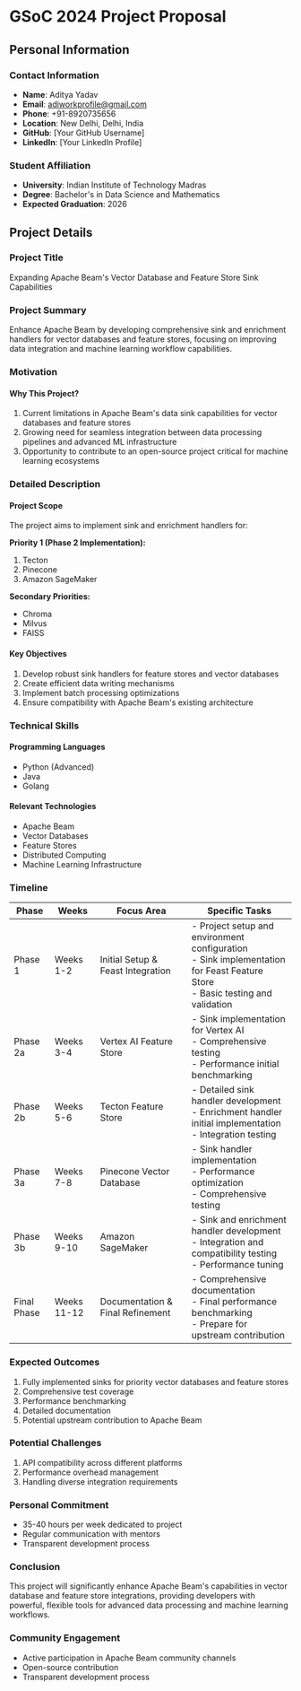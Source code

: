 # GSoC 2024 Project Proposal

## Personal Information

### Contact Information
- **Name**: Aditya Yadav
- **Email**: adiworkprofile@gmail.com
- **Phone**: +91-8920735656
- **Location**: New Delhi, Delhi, India
- **GitHub**: [Your GitHub Username]
- **LinkedIn**: [Your LinkedIn Profile]

### Student Affiliation
- **University**: Indian Institute of Technology Madras
- **Degree**: Bachelor's in Data Science and Mathematics
- **Expected Graduation**: 2026

## Project Details

### Project Title
Expanding Apache Beam's Vector Database and Feature Store Sink Capabilities

### Project Summary
Enhance Apache Beam by developing comprehensive sink and enrichment handlers for vector databases and feature stores, focusing on improving data integration and machine learning workflow capabilities.

### Motivation

#### Why This Project?
1. Current limitations in Apache Beam's data sink capabilities for vector databases and feature stores
2. Growing need for seamless integration between data processing pipelines and advanced ML infrastructure
3. Opportunity to contribute to an open-source project critical for machine learning ecosystems

### Detailed Description

#### Project Scope
The project aims to implement sink and enrichment handlers for:

**Priority 1 (Phase 2 Implementation):**
1. Tecton
2. Pinecone
3. Amazon SageMaker

**Secondary Priorities:**
- Chroma
- Milvus
- FAISS

#### Key Objectives
1. Develop robust sink handlers for feature stores and vector databases
2. Create efficient data writing mechanisms
3. Implement batch processing optimizations
4. Ensure compatibility with Apache Beam's existing architecture

### Technical Skills

#### Programming Languages
- Python (Advanced)
- Java
- Golang

#### Relevant Technologies
- Apache Beam
- Vector Databases
- Feature Stores
- Distributed Computing
- Machine Learning Infrastructure

### Timeline

| Phase | Weeks | Focus Area | Specific Tasks |
|-------|-------|------------|----------------|
| Phase 1 | Weeks 1-2 | Initial Setup & Feast Integration | - Project setup and environment configuration<br>- Sink implementation for Feast Feature Store<br>- Basic testing and validation |
| Phase 2a | Weeks 3-4 | Vertex AI Feature Store | - Sink implementation for Vertex AI<br>- Comprehensive testing<br>- Performance initial benchmarking |
| Phase 2b | Weeks 5-6 | Tecton Feature Store | - Detailed sink handler development<br>- Enrichment handler initial implementation<br>- Integration testing |
| Phase 3a | Weeks 7-8 | Pinecone Vector Database | - Sink handler implementation<br>- Performance optimization<br>- Comprehensive testing |
| Phase 3b | Weeks 9-10 | Amazon SageMaker | - Sink and enrichment handler development<br>- Integration and compatibility testing<br>- Performance tuning |
| Final Phase | Weeks 11-12 | Documentation & Final Refinement | - Comprehensive documentation<br>- Final performance benchmarking<br>- Prepare for upstream contribution |

### Expected Outcomes
1. Fully implemented sinks for priority vector databases and feature stores
2. Comprehensive test coverage
3. Performance benchmarking
4. Detailed documentation
5. Potential upstream contribution to Apache Beam

### Potential Challenges
1. API compatibility across different platforms
2. Performance overhead management
3. Handling diverse integration requirements

### Personal Commitment
- 35-40 hours per week dedicated to project
- Regular communication with mentors
- Transparent development process

### Conclusion
This project will significantly enhance Apache Beam's capabilities in vector database and feature store integrations, providing developers with powerful, flexible tools for advanced data processing and machine learning workflows.

### Community Engagement
- Active participation in Apache Beam community channels
- Open-source contribution
- Transparent development process